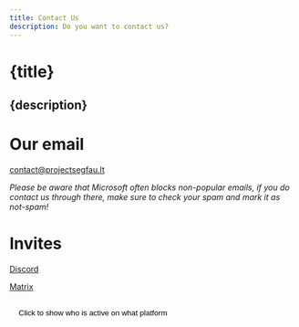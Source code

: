 ```yaml
---
title: Contact Us
description: Do you want to contact us?
---
```


# {title}
## {description}

# Our email

<p><a href="mailto:contact@projectsegfau.lt">contact@projectsegfau.lt</a></p>
<p><i>Please be aware that Microsoft often blocks non-popular emails, if you do contact us through there, make sure to check your spam and mark it as not-spam!</i></p>

# Invites

<p><a href="https://discord.gg/26EG7fFtfS">Discord</a></p>

<p><a href="https://matrix.to/#/#project-segfault:projectsegfau.lt">Matrix</a></p>

<div id="Active" style="display:none">

	<p style="font-size: 25px; line-height: 0.3">Midou</p><p> <a class="button matrixcolored" href="https://matrix.to/#/@midou:projectsegfau.lt">[Matrix]</a></p>
	<p style="font-size: 25px; line-height: 0.3">Mrlerien </p><p><a class="button discordcolored" href="https://discordapp.com/users/213634643327582208">Discord</a></p>
	<p style="font-size: 25px; line-height: 0.3">Odyssey </p> <p><a class="button matrixcolored" href="https://matrix.to/#/@odyssey346:projectsegfau.lt">|Matrix]</a> <a class="button discordcolored" href="https://discordapp.com/users/315843700490240002">Discord</a></p>
	<p style="font-size: 25px; line-height: 0.3">Devnol</p> <p> <a class="button matrixcolored" href="https://matrix.to/#/@devnol:projectsegfau.lt">|Matrix]</a> <a class="button discordcolored" href="https://discordapp.com/users/429353559566319626" style="padding: 10px 16px">Discord</a></p>

</div>

<button  id="hide" type="button" onclick='document.getElementById("Active").style.display ="block"; document.getElementById("hide").style.display = "none" ;'>Click to show who is active on what platform</button>

<style>
    button {
        background-color: var(--accent-primary);
        border: none;
        border-radius: 10px;
        padding: 1rem;
        cursor: pointer;
    }
</style>